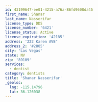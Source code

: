 ```yaml
---
id: 43199647-ee01-4215-a76a-86fd9608da45
first_name: Shanar
last_name: Nasserifar
license_type: DDS
license_number: '6421'
license_status: Active
license_expiration: '42185'
address: '222 Karen AVE'
address_2: '#2805'
city: 'Las Vegas'
state: NV
zip: '89109'
services:
  - dentist
category: dentists
title: 'Shanar Nasserifar'
_geoloc:
  lng: -115.14796
  lat: 36.126038
---
```

